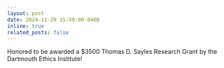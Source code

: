 ```yaml
---
layout: post
date: 2024-11-20 15:59:00-0400
inline: true
related_posts: false
---
```


Honored to be awarded a $3500 Thomas D. Sayles Research Grant by the Dartmouth Ethics Institute!
